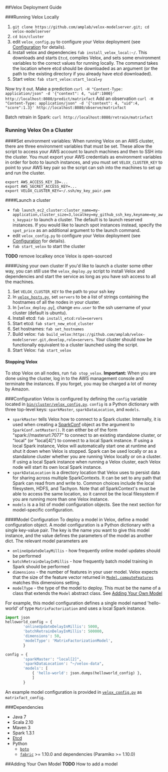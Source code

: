 ##Velox Deployment Guide


###Running Velox Locally
1. `git clone https://github.com/amplab/velox-modelserver.git; cd velox-modelserver`
1. `cd bin/cluster`
1. edit `velox_config.py` to configure your Velox deployment (see [Configuration](#secconfig) for details).
1. Install velox and dependencies `fab install_velox_local:~/`.
This downloads and starts `Etcd`, compiles Velox, and sets some environment
variables to the correct values for running locally. The command takes the location where
etcd should be downloaded as an argument
(or the path to the existing directory if you already have etcd downloaded).
1. Start velox: `fab start_velox:start_local=y`

Now try it out. Make a prediction
```curl -H "Content-Type: application/json" -d '{"context": 4, "uid":1000}' http://localhost:8080/predict/matrixfact```
Add an observation
```curl -H "Content-Type: application/json" -d '{"context": 4, "uid":4, "score":1.3}' http://localhost:8080/observe/matrixfact```

Batch retrain in Spark:
```curl http://localhost:8080/retrain/matrixfact```

### Running Velox On a Cluster

####Set environment variables:
When running Velox on an AWS cluster, there are three environment variables that must be
set. These allow the script to access your AWS account to launch machines and then to SSH into
the cluster. You must export your AWS credentials as environment variables in order
for boto to launch instances, and you must set `VELOX_CLUSTER_KEY` to point to your
AWS key pair so the script can ssh into the machines to set up and run the cluster.

```
export AWS_ACCESS_KEY_ID=...
export AWS_SECRET_ACCESS_KEY=...
export VELOX_CLUSTER_KEY=~/.ssh/my_key_pair.pem

```

####Launch a cluster
+ `fab launch_ec2_cluster:cluster_name=my-application,cluster_size=3,localkey=my_github_ssh_key,keyname=my_aws_keypair` to launch a cluster. The default is to launch reserved instances. If you
would like to launch spot instances instead, specify the `spot_price` as an additional argument
to the launch command.
+ edit `velox_config.py` to configure your Velox deployment (see [Configuration](#secconfig) for details).
+ `fab start_velox` to start the cluster

__TODO__ remove localkey once Velox is open-sourced

####Using your own cluster
If you'd like to launch a cluster some other way, you can still use the `velox_deploy.py` script
to install Velox and dependencies and start the service as long as you have ssh access to all the
machines.


1. Set `VELOX_CLUSTER_KEY` to the path to your ssh key
1. In [`velox_hosts.py`](hosts/velox_hosts.py), set `servers` to be a list of strings
containing the hostnames of all the nodes in your cluster.
1. In [`velox_deploy.py`], change `env.user` to the ssh username of your cluster (default is ubuntu).
1. Install etcd: `fab install_etcd:role=servers`
1. Start etcd: `fab start_new_etcd_cluster`
1. Set hostnames: `fab set_hostnames`
1. Build velox: `fab build_velox:https://github.com/amplab/velox-modelserver.git,develop,role=servers`. Your
cluster should now be functionally equivalent to a cluster launched using the script.
1. Start Velox: `fab start_velox`


#### Stopping Velox

To stop Velox on all nodes, run `fab stop_velox`.
__Important:__ When you are done using the cluster, log in to the AWS management console and terminate
the instances. If you forget, you may be charged a lot of money by Amazon.

###<a name="secconfig"></a>Configuration
Velox is configured by defining the `config` variable located in
[`bin/cluster/velox_config.py`](../bin/cluster/velox_config.py).
`config` is a Python dictionary with three top-level
keys: `sparkMaster`, `sparkDataLocation`, and `models`.

+ `sparkMaster` tells Velox how to connect to a Spark cluster. Internally, it is used
when creating a [SparkConf](https://spark.apache.org/docs/1.3.1/api/scala/#org.apache.spark.SparkConf)
object as the argument to `SparkConf.setMaster()`. It can either be of the form "spark://masterurl:7077"
to connect to an existing standalone cluster, or "local" (or "local[4]") to connect
to a local Spark instance. If using a local Spark instance, Velox will automatically
start one at runtime and shut it down when Velox is stopped. Spark can be used locally or
as a standalone cluster whether you are running Velox locally or on a cluster. If using a
local Spark instance when running a Velox cluster, each Velox node will start its own
local Spark instance.
+ `sparkDataLocation` is a directory location that Velox uses to persist data for sharing
across multiple SparkContexts. It can be set to any path that Spark can read from and write to.
Common choices include the local filesystem, HDFS, and Tachyon. Note that _all_ SparkContext's must
be able to access the same location, so it cannot be the local filesystem if you are
running more than one Velox instance.
+ `models` is a a list of model configuration objects. See the next section for model-specific configuration.

####Model Configuration
To deploy a model in Velox, define a model configuration object. A model configuration
is a Python dictionary with a single key-value pair. The key is the name you want to give this model instance,
and the value defines the parameters of the model as another dict. The relevant
model parameters are

+ `onlineUpdateDelayMillis` - how frequently online model updates should be performed
+ `batchRetrainDelayInMillis` - how frequently batch model training in Spark should be performed
+ `dimensions` - the number of features in your user model. Velox expects that the size of the feature
vector returned in [`Model.computeFeatures`](../veloxms-core/src/main/scala/edu/berkeley/veloxms/models/Model.scala) matches this dimensions setting.
+ `modelType` - the type of the model to deploy. This must be the name of a class that
extends the `Model` abstract class. See [Adding Your Own Model](#sec-adding-a-model)

For example, this model configuration defines a single model named
'hello-world' of type `MatrixFactorization` and uses a local Spark instance.

```python
import json
helloworld_config = {
        'onlineUpdateDelayInMillis': 5000,
        'batchRetrainDelayInMillis': 500000,
        'dimensions': 50,
        'modelType': 'MatrixFactorizationModel',
        }

config = {
        'sparkMaster': "local[2]",
        'sparkDataLocation': "~/velox-data",
        'models': [
            { 'hello-world': json.dumps(helloworld_config) },
            ]
        }
```


An example model configuration is provided in
[`velox_config.py`](../bin/cluster/velox_config.py) as `matrixfact_config`. 


###Dependencies
+ Java 7
+ Scala 2.10
+ Maven 3
+ Spark 1.3.1
+ [Etcd](https://github.com/coreos/etcd/releases/tag/v2.0.10)
+ Python
    + [`boto`](http://docs.pythonboto.org/en/latest/)
    + [`fabric`](http://www.fabfile.org/installing.html) >= 1.10.0 and dependencies (Paramiko >= 1.10.0)




##<a name="sec-adding-a-model"></a>Adding Your Own Model
__TODO__ How to add a model

